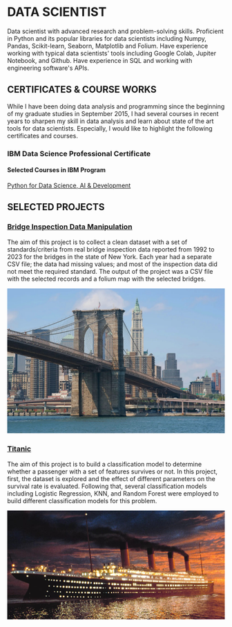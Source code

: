 # DATA SCIENTIST
Data scientist with advanced research and problem-solving skills. Proficient in Python and its popular libraries for data scientists including Numpy, Pandas, Scikit-learn, Seaborn, Matplotlib and Folium. Have experience working with typical data scientists' tools including Google Colab, Jupiter Notebook, and Github. Have experience in SQL and working with engineering software's APIs.

## CERTIFICATES & COURSE WORKS
While I have been doing data analysis and programming since the beginning of my graduate studies in September 2015, I had several courses in recent years to sharpen my skill in data analysis and learn about state of the art tools for data scientists. Especially, I would like to highlight the following certificates and courses.

### IBM Data Science Professional Certificate
<div data-iframe-width="150" data-iframe-height="270" data-share-badge-id="1182e1ab-5ec4-4c29-abd7-85e92f855b34" data-share-badge-host="https://www.credly.com"></div><script type="text/javascript" async src="//cdn.credly.com/assets/utilities/embed.js"></script>

#### Selected Courses in IBM Program
<a href="https://github.com/Chehrazi94/Bridge_Inspection_Data_Manipulation">Python for Data Science, AI & Development</a>
## SELECTED PROJECTS

### <a href="https://github.com/Chehrazi94/Bridge_Inspection_Data_Manipulation">Bridge Inspection Data Manipulation</a>

The aim of this project is to collect a clean dataset with a set of standards/criteria from real bridge inspection data reported from 1992 to 2023 for the bridges in the state of New York. Each year had a separate CSV file; the data had missing values; and most of the inspection data did not meet the required standard. The output of the project was a CSV file with the selected records and a folium map with the selected bridges.

<a href="https://github.com/Chehrazi94/Bridge_Inspection_Data_Manipulation"><img src="Image\Brooklyn-Bridge.jpg"></a>

### <a href="https://github.com/Chehrazi94/Titanic-Classification">Titanic</a>

The aim of this project is to build a classification model to determine whether a passenger with a set of features survives or not. In this project, first, the dataset is explored and the effect of different parameters on the survival rate is evaluated. Following that, several classification models including Logistic Regression, KNN, and Random Forest were employed to build different classification models for this problem.

<a href="https://github.com/Chehrazi94/Titanic-Classification"><img src="Image\Titanic.jpg"></a>


